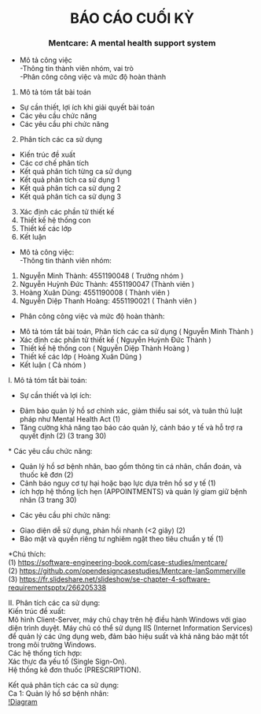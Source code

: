 <div align="center">
  <h1>
           <strong> BÁO CÁO CUỐI KỲ</strong>
  </h1>
  <h3>
  Mentcare: A mental health support system
  </h3>
</div>


* Mô tả công việc    
-Thông tin thành viên nhóm, vai trò  
-Phân công công việc và mức độ hoàn thành	  
1. Mô tả tóm tắt bài toán  
- Sự cần thiết, lợi ích khi giải quyết bài toán  
- Các yêu cầu chức năng  
- Các yêu cầu phi chức năng  
2. Phân tích các ca sử dụng  
- Kiến trúc đề xuất  
- Các cơ chế phân tích  
- Kết quả phân tích từng ca sử dụng  
- Kết quả phân tích ca sử dụng 1  
- Kết quả phân tích ca sử dụng 2   
- Kết quả phân tích ca sử dụng 3  
3. Xác định các phần tử thiết kế  
4. Thiết kế hệ thống con  
5. Thiết kế các lớp  
6. Kết luận  

* Mô tả công việc:  
-Thông tin thành viên nhóm:
1. Nguyễn Minh Thành: 4551190048 ( Trưởng nhóm )  
2. Nguyễn Huỳnh Đức Thành: 4551190047 (Thành viên )  
3. Hoàng Xuân Dũng: 4551190008 ( Thành viên )  
4. Nguyễn Diệp Thanh Hoàng: 4551190021 ( Thành viên )   
* Phân công công việc và mức độ hoàn thành:  
 - Mô tả tóm tắt bài toán, Phân tích các ca sử dụng ( Nguyễn Minh Thành )
 - Xác định các phần tử thiết kế ( Nguyễn Huỳnh Đức Thành )
 - Thiết kế hệ thống con ( Nguyễn Diệp Thành Hoàng )
 - Thiết kế các lớp ( Hoàng Xuân Dũng )
 - Kết luận ( Cả nhóm )

I. Mô tả tóm tắt bài toán:  
* Sự cần thiết và lợi ích:  
- Đảm bảo quản lý hồ sơ chính xác, giảm thiểu sai sót, và tuân thủ luật pháp như Mental Health Act​ (1)  
- Tăng cường khả năng tạo báo cáo quản lý, cảnh báo y tế và hỗ trợ ra quyết định​ (2)  (3 trang 30)      

​* Các yêu cầu chức năng:  
 - Quản lý hồ sơ bệnh nhân, bao gồm thông tin cá nhân, chẩn đoán, và thuốc kê đơn​ (2)  
 - Cảnh báo nguy cơ tự hại hoặc bạo lực dựa trên hồ sơ y tế​  (1)
 - ích hợp hệ thống lịch hẹn (APPOINTMENTS) và quản lý giam giữ bệnh nhân (3 trang 30)  
* Các yêu cầu phi chức năng:  
- Giao diện dễ sử dụng, phản hồi nhanh (<2 giây)​ (2)
- Bảo mật và quyền riêng tư nghiêm ngặt theo tiêu chuẩn y tế (1)  

*Chú thích:  
(1) https://software-engineering-book.com/case-studies/mentcare/  
(2) https://github.com/opendesigncasestudies/Mentcare-IanSommerville  
(3) https://fr.slideshare.net/slideshow/se-chapter-4-software-requirementspptx/266205338
   
II. Phân tích các ca sử dụng:  
Kiến trúc đề xuất:  
Mô hình Client-Server, máy chủ chạy trên hệ điều hành Windows với giao diện trình duyệt. Máy chủ có thể sử dụng IIS (Internet Information Services) để quản lý các ứng dụng web, đảm bảo hiệu suất và khả năng bảo mật tốt trong môi trường Windows.  
Các hệ thống tích hợp:  
Xác thực đa yếu tố (Single Sign-On).  
Hệ thống kê đơn thuốc (PRESCRIPTION).  

Kết quả phân tích các ca sử dụng:  
Ca 1: Quản lý hồ sơ bệnh nhân:  
[!Diagram](https://www.planttext.com/plantuml/png/JCun2eCm5CRnFQTuP7VG0nGXInT16fpbDNcMG9gKlEVWsJhqIBr2KPIw_OSV7z_t_MbPiCZyZ0gTv0BQn922mmXMS9eq88EnIirC3fb0TvZmGT2Z14e2DtAvUDxSKF_PyF8e11tvRUmQM79PTZQUO5-8NGdtmqh8wM2DKiP2LLtMwQ7UQpnterfAVlt_0m00__y30000)




















































